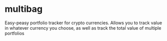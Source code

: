 # multibag
Easy-peasy portfolio tracker for crypto currencies. Allows you to track value in whatever currency you choose, as well as track the total value of multiple portfolios

